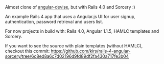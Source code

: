 Almost clone of [angular-devise](https://github.com/karlfreeman/angular-devise), but with Rails 4.0 and Sorcery :)

An example Rails 4 app that uses a Angular.js UI for user signup, authentication, password retrieval and users list.

For now projects in build with: Rails 4.0, Angular 1.1.5, HAMLC templates and Sorcery.

If you want to see the source with plain templates (without HAMLC), checkout this commit: https://github.com/kirs/rails-4-angular-sorcery/tree/6c8ed8a6c7d02196d9fd89df2fa430a717fe3b04
